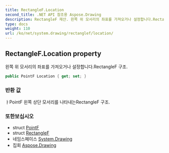 ```yaml
---
title: RectangleF.Location
second_title: .NET API 참조용 Aspose.Drawing
description: RectangleF 재산. 왼쪽 위 모서리의 좌표를 가져오거나 설정합니다.RectangleF 구조.
type: docs
weight: 110
url: /ko/net/system.drawing/rectanglef/location/
---
```

## RectangleF.Location property

왼쪽 위 모서리의 좌표를 가져오거나 설정합니다.RectangleF 구조.

```csharp
public PointF Location { get; set; }
```

### 반환 값

ㅏPointF 왼쪽 상단 모서리를 나타내는RectangleF 구조.

### 또한보십시오

* struct [PointF](../../pointf/)
* struct [RectangleF](../)
* 네임스페이스 [System.Drawing](../../rectanglef/)
* 집회 [Aspose.Drawing](../../../)


